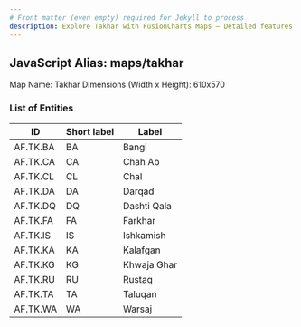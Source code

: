 ```yaml
---
# Front matter (even empty) required for Jekyll to process
description: Explore Takhar with FusionCharts Maps – Detailed features for seamless integration. Try now & enhance your data visualization today! 
---
```


## JavaScript Alias: maps/takhar

Map Name: Takhar
Dimensions (Width x Height): 610x570





### List of Entities

ID | Short label | Label
---|---|---|
AF.TK.BA|BA|Bangi
AF.TK.CA|CA|Chah Ab
AF.TK.CL|CL|Chal
AF.TK.DA|DA|Darqad
AF.TK.DQ|DQ|Dashti Qala
AF.TK.FA|FA|Farkhar
AF.TK.IS|IS|Ishkamish
AF.TK.KA|KA|Kalafgan
AF.TK.KG|KG|Khwaja Ghar
AF.TK.RU|RU|Rustaq
AF.TK.TA|TA|Taluqan
AF.TK.WA|WA|Warsaj